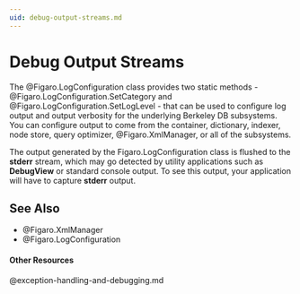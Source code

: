 ```yaml
---
uid: debug-output-streams.md
---
```


# Debug Output Streams

The @Figaro.LogConfiguration class provides two static methods - @Figaro.LogConfiguration.SetCategory and @Figaro.LogConfiguration.SetLogLevel - that can be used to configure log output and output verbosity for the underlying Berkeley DB subsystems. You can configure output to come from the container, dictionary, indexer, node store, query optimizer, @Figaro.XmlManager, or all of the subsystems.


The output generated by the Figaro.LogConfiguration class is flushed to the **stderr** stream, which may go detected by utility applications such as **DebugView** or standard console output. To see this output, your application will have to capture **stderr** output.


## See Also

* @Figaro.XmlManager
* @Figaro.LogConfiguration


#### Other Resources
@exception-handling-and-debugging.md
